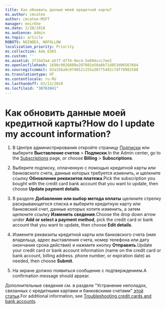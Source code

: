 ```yaml
---
title: Как обновить данные моей кредитной карты?
ms.author: cmcatee
author: cmcatee-MSFT
manager: mnirkhe
ms.date: 2/20/2018
ms.audience: Admin
ms.topic: article
ROBOTS: NOINDEX, NOFOLLOW
localization_priority: Priority
ms.collection: Adm_O365
ms.custom: ''
ms.assetid: 2f1bd3a4-a577-47f4-9ec4-5e094ccc7ee2
ms.openlocfilehash: 1690c9026888e287802e50a8b71d853d06567664
ms.sourcegitcommit: 03a156a9c9740521155a30775492c7dff0982588
ms.translationtype: HT
ms.contentlocale: ru-RU
ms.lasthandoff: 03/22/2019
ms.locfileid: "30763841"
---
```

# <a name="how-do-i-update-my-credit-card-information"></a><span data-ttu-id="362db-102">Как обновить данные моей кредитной карты?</span><span class="sxs-lookup"><span data-stu-id="362db-102">How do I update my account information?</span></span>

1. <span data-ttu-id="362db-103">В Центре администрирования откройте страницу [Подписки](https://go.microsoft.com/fwlink/p/?linkid=842054) или выберите **Выставление счетов** \> **Подписки**.</span><span class="sxs-lookup"><span data-stu-id="362db-103">In the Admin center, go to the [Subscriptions](https://go.microsoft.com/fwlink/p/?linkid=842054) page, or choose **Billing** \> **Subscriptions**.</span></span>
    
2. <span data-ttu-id="362db-104">Выберите подписку, оплаченную с помощью кредитной карты или банковского счета, данные которых требуется изменить, и щелкните ссылку **Обновление реквизитов платежа**.</span><span class="sxs-lookup"><span data-stu-id="362db-104">Pick the subscription you bought with the credit card bank account that you want to update, then choose **Update payment details**.</span></span>
    
3. <span data-ttu-id="362db-105">В разделе **Добавление или выбор метода оплаты** щелкните стрелку раскрывающегося списка и выберите кредитную карту или банковский счет, данные которых хотите изменить, а затем щелкните ссылку **Изменить сведения**.</span><span class="sxs-lookup"><span data-stu-id="362db-105">Choose the drop down arrow under **Add or select a payment method**, pick the credit card or bank account that you want to update, then choose **Edit details**.</span></span>
    
4. <span data-ttu-id="362db-p101">Измените реквизиты кредитной карты или банковского счета (имя владельца, адрес выставления счета, номер телефона или дату окончания срока действия) и нажмите кнопку **Отправить**.</span><span class="sxs-lookup"><span data-stu-id="362db-p101">Update your credit card or bank account information (name on the credit card or bank account, billing address. phone number, or expiration date) as needed, then choose **Submit**.</span></span>
    
5. <span data-ttu-id="362db-108">На экране должно появиться сообщение с подтверждением.</span><span class="sxs-lookup"><span data-stu-id="362db-108">A confirmation message should appear.</span></span>
    
<span data-ttu-id="362db-109">Дополнительные сведения см. в разделе "Устранение неполадок, связанных с кредитными картами и банковскими счетами" [этой статьи](https://support.office.com/article/30ba9c83-50d8-4020-90ed-830a5b8c8724).</span><span class="sxs-lookup"><span data-stu-id="362db-109">For additional information, see [Troubleshooting credit cards and bank accounts](https://support.office.com/article/30ba9c83-50d8-4020-90ed-830a5b8c8724).</span></span>
  


